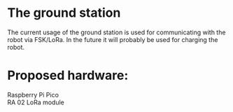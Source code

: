 # The ground station
The current usage of the ground station is used for communicating with the robot via FSK/LoRa. In the future it will probably be used for charging the robot.
# Proposed hardware:
Raspberry Pi Pico
<br/> RA 02 LoRa module

